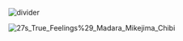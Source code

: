 ![divider](https://github.com/user-attachments/assets/fa424615-771b-4b19-a669-d8818f0b90a6)

![27s_True_Feelings%29_Madara_Mikejima_Chibi](https://github.com/user-attachments/assets/3a371fbb-b665-4c21-a792-5bcddb30978f)







